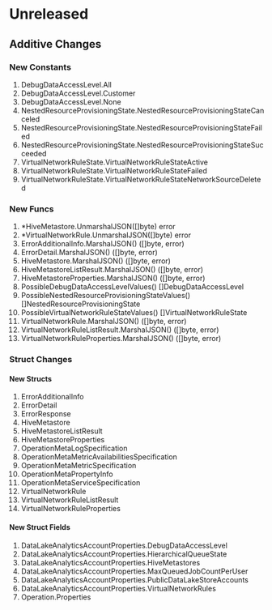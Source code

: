 # Unreleased

## Additive Changes

### New Constants

1. DebugDataAccessLevel.All
1. DebugDataAccessLevel.Customer
1. DebugDataAccessLevel.None
1. NestedResourceProvisioningState.NestedResourceProvisioningStateCanceled
1. NestedResourceProvisioningState.NestedResourceProvisioningStateFailed
1. NestedResourceProvisioningState.NestedResourceProvisioningStateSucceeded
1. VirtualNetworkRuleState.VirtualNetworkRuleStateActive
1. VirtualNetworkRuleState.VirtualNetworkRuleStateFailed
1. VirtualNetworkRuleState.VirtualNetworkRuleStateNetworkSourceDeleted

### New Funcs

1. *HiveMetastore.UnmarshalJSON([]byte) error
1. *VirtualNetworkRule.UnmarshalJSON([]byte) error
1. ErrorAdditionalInfo.MarshalJSON() ([]byte, error)
1. ErrorDetail.MarshalJSON() ([]byte, error)
1. HiveMetastore.MarshalJSON() ([]byte, error)
1. HiveMetastoreListResult.MarshalJSON() ([]byte, error)
1. HiveMetastoreProperties.MarshalJSON() ([]byte, error)
1. PossibleDebugDataAccessLevelValues() []DebugDataAccessLevel
1. PossibleNestedResourceProvisioningStateValues() []NestedResourceProvisioningState
1. PossibleVirtualNetworkRuleStateValues() []VirtualNetworkRuleState
1. VirtualNetworkRule.MarshalJSON() ([]byte, error)
1. VirtualNetworkRuleListResult.MarshalJSON() ([]byte, error)
1. VirtualNetworkRuleProperties.MarshalJSON() ([]byte, error)

### Struct Changes

#### New Structs

1. ErrorAdditionalInfo
1. ErrorDetail
1. ErrorResponse
1. HiveMetastore
1. HiveMetastoreListResult
1. HiveMetastoreProperties
1. OperationMetaLogSpecification
1. OperationMetaMetricAvailabilitiesSpecification
1. OperationMetaMetricSpecification
1. OperationMetaPropertyInfo
1. OperationMetaServiceSpecification
1. VirtualNetworkRule
1. VirtualNetworkRuleListResult
1. VirtualNetworkRuleProperties

#### New Struct Fields

1. DataLakeAnalyticsAccountProperties.DebugDataAccessLevel
1. DataLakeAnalyticsAccountProperties.HierarchicalQueueState
1. DataLakeAnalyticsAccountProperties.HiveMetastores
1. DataLakeAnalyticsAccountProperties.MaxQueuedJobCountPerUser
1. DataLakeAnalyticsAccountProperties.PublicDataLakeStoreAccounts
1. DataLakeAnalyticsAccountProperties.VirtualNetworkRules
1. Operation.Properties
